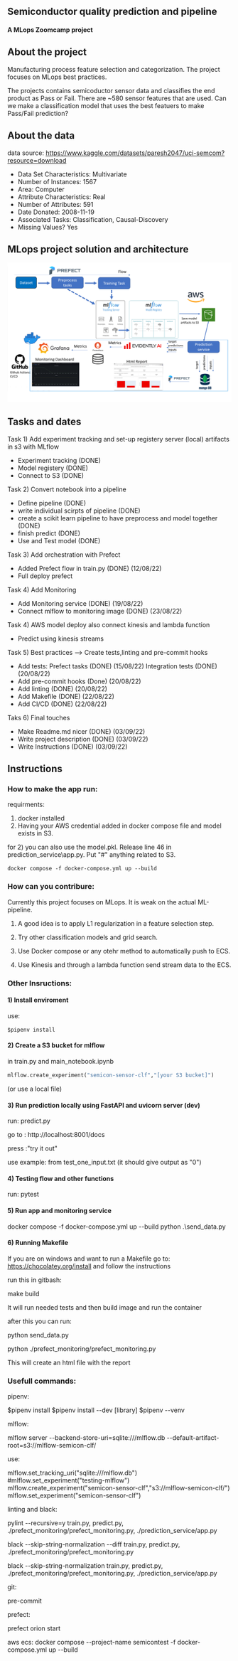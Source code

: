 ## Semiconductor quality prediction and pipeline
#### A MLops Zoomcamp project

## About the project
Manufacturing process feature selection and categorization. The project focuses on MLops best practices.

The projects contains semicoductor sensor data and classifies the end product as Pass or Fail. There are ~580 sensor features that are used. Can we make a classification model that uses the best featuers to make Pass/Fail prediction?

## About the data
data source: https://www.kaggle.com/datasets/paresh2047/uci-semcom?resource=download

* Data Set Characteristics: Multivariate
* Number of Instances: 1567
* Area: Computer
* Attribute Characteristics: Real
* Number of Attributes: 591
* Date Donated: 2008-11-19
* Associated Tasks: Classification, Causal-Discovery
* Missing Values? Yes


## MLops project solution and architecture

![Screenshot](project_pictures/Project_solution_architecure_v1.png)
## Tasks and dates
Task 1)
Add experiment tracking and set-up registery server (local) artifacts in s3 with MLflow
* Experiment tracking (DONE)
* Model registery (DONE)
* Connect to S3 (DONE)

Task 2)
Convert notebook into a pipeline
* Define pipeline (DONE)
* write individual scirpts of pipeline (DONE)
* create a scikit learn pipeline to have preprocess and model together (DONE)
* finish predict (DONE)
* Use and Test model (DONE)

Task 3)
Add orchestration with Prefect 
* Added Prefect flow in train.py (DONE) (12/08/22)
* Full deploy prefect

Task 4)
Add Monitoring
* Add Monitoring service (DONE) (19/08/22)
* Connect mlflow to monitoring image (DONE) (23/08/22)

Task 4)
AWS model deploy also connect kinesis and lambda function
* Predict using kinesis streams

Task 5)
Best practices --> Create tests,linting and pre-commit hooks
* Add tests:
    Prefect tasks (DONE) (15/08/22)
    Integration tests (DONE) (20/08/22)
* Add pre-commit hooks (Done) (20/08/22)
* Add linting (DONE) (20/08/22)
* Add Makefile (DONE) (22/08/22)
* Add CI/CD (DONE) (22/08/22)

Taks 6)
Final touches
* Make Readme.md nicer (DONE) (03/09/22)
* Write project description (DONE) (03/09/22)
* Write Instructions (DONE) (03/09/22)


## Instructions

### How to make the app run:

requirments: 

1) docker installed
2) Having your AWS credential added in docker compose file and model exists in S3. 

for 2) you can also use the model.pkl. Release line 46 in prediction_service\app.py. Put "#" anything related to S3.

```
docker compose -f docker-compose.yml up --build
```


### How can you contribure:

Currently this project focuses on MLops. It is weak on the actual ML-pipeline.

1) A good idea is to apply L1 regularization in a feature selection step.

2) Try other classification models and grid search.

3) Use Docker compose or any otehr method to automatically push to ECS.

4) Use Kinesis and through a lambda function send stream data to the ECS.


### Other Insructions:
#### 1) Install enviroment
use:
```
$pipenv install
```

#### 2) Create a S3 bucket for mlflow

in train.py and main_notebook.ipynb
```python
mlflow.create_experiment("semicon-sensor-clf","[your S3 bucket]")

```
(or use a local file)

#### 3) Run prediction locally using FastAPI and uvicorn server (dev)

run: predict.py

go to : http://localhost:8001/docs

press :"try it out"

use example: from test_one_input.txt (it should give output as "0")


#### 4) Testing flow and other functions

run: pytest

#### 5) Run app and monitoring service

docker compose -f docker-compose.yml up --build
python .\send_data.py


#### 6) Running Makefile

If you are on windows and want to run a Makefile go to: https://chocolatey.org/install and follow the instructions

run this in gitbash:

make build

It will run needed tests and then build image and run the container

after this you can run:

python send_data.py

python ./prefect_monitoring/prefect_monitoring.py

This will create an html file with the report

### Usefull commands:

pipenv:

$pipenv install
$pipenv install --dev [library]
$pipenv --venv

mlflow: 

mlflow server --backend-store-uri=sqlite:///mlflow.db --default-artifact-root=s3://mlflow-semicon-clf/

use:

mlflow.set_tracking_uri("sqlite:///mlflow.db")
#mlflow.set_experiment("testing-mlflow")
mlflow.create_experiment("semicon-sensor-clf","s3://mlflow-semicon-clf/")
mlflow.set_experiment("semicon-sensor-clf")

linting and black:

pylint --recursive=y train.py, predict.py, ./prefect_monitoring/prefect_monitoring.py, ./prediction_service/app.py

black --skip-string-normalization  --diff train.py, predict.py, ./prefect_monitoring/prefect_monitoring.py

black --skip-string-normalization train.py, predict.py, ./prefect_monitoring/prefect_monitoring.py, ./prediction_service/app.py


git:

pre-commit


prefect:

prefect orion start

aws ecs:
docker compose --project-name semicontest -f docker-compose.yml up --build